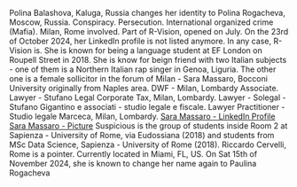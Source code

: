 Polina Balashova, Kaluga, Russia changes her identity to Polina Rogacheva, Moscow, Russia.
Conspiracy. Persecution. International organized crime (Mafia). Milan, Rome involved.
Part of R-Vision, opened on July.
On the 23rd of October 2024, her LinkedIn profile is not listed anymore. In any case, R-Vision is.
She is known for being a language student at EF London on Roupell Street in 2018. 
She is know for beign friend with two Italian subjects - one of them is a Northern Italian rap singer in Genoa, Liguria. 
The other one is a female sollicitor in the forum of Milan - Sara Massaro, Bocconi University originally from Naples area.
DWF - Milan, Lombardy Associate. Lawyer - Stufano Legal Corporate Tax, Milan, Lombardy. Lawyer - Solegal - Stufano Gigantino e associati - studio legale e fiscale. Lawyer Practitioner - Studio legale Marceca, Milan, Lombardy.
[Sara Massaro - LinkedIn Profile](Resources/SaraMassaroLinkedIn.jpg)
[Sara Massaro - Picture](Resources/SaraMassaro.jpg)
Suspicious is the group of students inside Room 2 at Sapienza - University of Rome, via Eudossiana (2018) and students from MSc Data Science, Sapienza - University of Rome (2018). Riccardo Cervelli, Rome is a pointer. Currently located in Miami, FL, US.
On Sat 15th of November 2024, she is known to change her name again to Paulina Rogacheva


